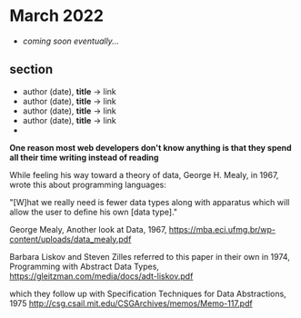 # March 2022

+ *coming soon eventually...*

## section

+ author (date), **title** &#8594; link
+ author (date), **title** &#8594; link
+ author (date), **title** &#8594; link
+ author (date), **title** &#8594; link
+ 


**One reason most web developers don't know anything is that they spend all their time writing instead of reading**

While feeling his way toward a theory of data, George H. Mealy, in 1967, wrote this about programming languages:

"[W]hat we really need is fewer data types along with apparatus which will allow the user to define his own [data type]."

George Mealy, Another look at Data, 1967,
https://mba.eci.ufmg.br/wp-content/uploads/data_mealy.pdf

Barbara Liskov and Steven Zilles referred to this paper in their own in 1974, Programming with Abstract Data Types,
https://gleitzman.com/media/docs/adt-liskov.pdf

which they follow up with Specification Techniques for Data Abstractions, 1975
http://csg.csail.mit.edu/CSGArchives/memos/Memo-117.pdf


